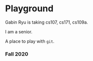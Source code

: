 # Playground
Gabin Ryu is taking cs107, cs171, cs109a.

I am a senior.

A place to play with `git`.

### Fall 2020
